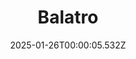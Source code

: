 ---
title: "Balatro"
id: 2379780
date: 2025-01-26T00:00:05.532Z
link: games/steam/recent/balatro
image: http://media.steampowered.com/steamcommunity/public/images/apps/2379780/b6018068070ab0e23561694c11f7950dd6f4c752.jpg
playtime_2weeks: 469
playtime_forever: 5845
playtime_windows_forever: 0
playtime_mac_forever: 192
playtime_linux_forever: 5653
playtime_deck_forever: 5653
---